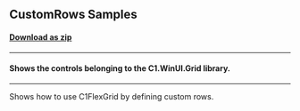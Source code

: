 ## CustomRows Samples
#### [Download as zip](https://grapecity.github.io/DownGit/#/home?url=https://github.com/GrapeCity/ComponentOne-WinUI-Samples/tree/master/Grid/CustomRows)
____
#### Shows the controls belonging to the C1.WinUI.Grid library.
____
Shows how to use C1FlexGrid by defining custom rows.
